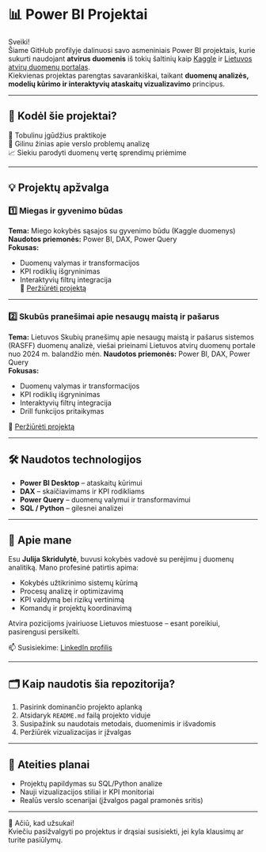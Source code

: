 # 📊 Power BI Projektai 

Sveiki!  
Šiame GitHub profilyje dalinuosi savo asmeniniais Power BI projektais, kurie sukurti naudojant **atvirus duomenis** iš tokių šaltinių kaip [Kaggle](https://www.kaggle.com/) ir [Lietuvos atvirų duomenų portalas](https://data.gov.lt/).  
Kiekvienas projektas parengtas savarankiškai, taikant **duomenų analizės, modelių kūrimo ir interaktyvių ataskaitų vizualizavimo** principus.

---

## 🧠 Kodėl šie projektai?

🎯 Tobulinu įgūdžius praktikoje  
📌 Gilinu žinias apie verslo problemų analizę  
📈 Siekiu parodyti duomenų vertę sprendimų priėmime

---

## 💡 Projektų apžvalga

### 1️⃣ Miegas ir gyvenimo būdas  
**Tema:** Miego kokybės sąsajos su gyvenimo būdu (Kaggle duomenys)  
**Naudotos priemonės:** Power BI, DAX, Power Query  
**Fokusas:**  
- Duomenų valymas ir transformacijos  
- KPI rodiklių išgryninimas  
- Interaktyvių filtrų integracija  
📁 [Peržiūrėti projektą](./projektas_1/README.md)

---

### 2️⃣ Skubūs pranešimai apie nesaugų maistą ir pašarus 
**Tema:** Lietuvos Skubių pranešimų apie nesaugų maistą ir pašarus sistemos (RASFF) duomenų analizė, viešai prieinami Lietuvos atvirų duomenų portale nuo 2024 m. balandžio mėn.
**Naudotos priemonės:** Power BI, DAX, Power Query  
**Fokusas:**  
- Duomenų valymas ir transformacijos  
- KPI rodiklių išgryninimas  
- Interaktyvių filtrų integracija
- Drill funkcijos pritaikymas
  
📁 [Peržiūrėti projektą](./projektas_2/README.md)

---

## 🛠️ Naudotos technologijos

- **Power BI Desktop** – ataskaitų kūrimui  
- **DAX** – skaičiavimams ir KPI rodikliams  
- **Power Query** – duomenų valymui ir transformavimui  
- **SQL / Python** – gilesnei analizei  

---

## 📍 Apie mane

Esu **Julija Skridulytė**, buvusi kokybės vadovė su perėjimu į duomenų analitiką. Mano profesinė patirtis apima:  
- Kokybės užtikrinimo sistemų kūrimą  
- Procesų analizę ir optimizavimą  
- KPI valdymą bei rizikų vertinimą  
- Komandų ir projektų koordinavimą  

Atvira pozicijoms įvairiuose Lietuvos miestuose – esant poreikiui, pasirengusi persikelti.

📫 Susisiekime: [LinkedIn profilis](https://www.linkedin.com/in/julija-skridulyte/)

---

## 🗂️ Kaip naudotis šia repozitorija?

1. Pasirink dominančio projekto aplanką
2. Atsidaryk `README.md` failą projekto viduje
3. Susipažink su naudotais metodais, duomenimis ir išvadomis
4. Peržiūrėk vizualizacijas ir įžvalgas

---

## 🧩 Ateities planai

- Projektų papildymas su SQL/Python analize  
- Nauji vizualizacijos stiliai ir KPI monitoriai  
- Realūs verslo scenarijai (įžvalgos pagal pramonės sritis)  

---

🙏 Ačiū, kad užsukai!  
Kviečiu pasižvalgyti po projektus ir drąsiai susisiekti, jei kyla klausimų ar turite pasiūlymų.
